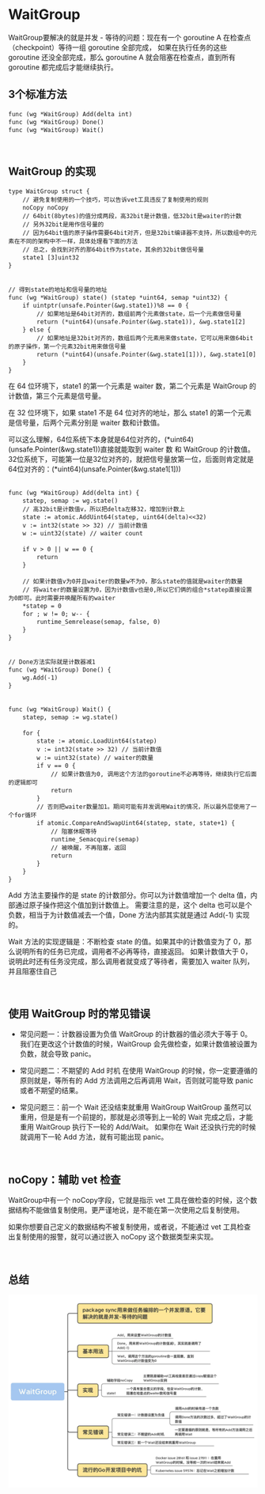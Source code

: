 # WaitGroup
WaitGroup要解决的就是并发 - 等待的问题：现在有一个 goroutine A 在检查点（checkpoint）等待一组 goroutine 全部完成，
如果在执行任务的这些 goroutine 还没全部完成，那么 goroutine A 就会阻塞在检查点，直到所有 goroutine 都完成后才能继续执行。

## 3个标准方法
```
func (wg *WaitGroup) Add(delta int)
func (wg *WaitGroup) Done()
func (wg *WaitGroup) Wait()
```

<br>

## WaitGroup 的实现
```
type WaitGroup struct {
    // 避免复制使用的一个技巧，可以告诉vet工具违反了复制使用的规则
    noCopy noCopy
    // 64bit(8bytes)的值分成两段，高32bit是计数值，低32bit是waiter的计数
    // 另外32bit是用作信号量的
    // 因为64bit值的原子操作需要64bit对齐，但是32bit编译器不支持，所以数组中的元素在不同的架构中不一样，具体处理看下面的方法
    // 总之，会找到对齐的那64bit作为state，其余的32bit做信号量
    state1 [3]uint32
}


// 得到state的地址和信号量的地址
func (wg *WaitGroup) state() (statep *uint64, semap *uint32) {
    if uintptr(unsafe.Pointer(&wg.state1))%8 == 0 {
        // 如果地址是64bit对齐的，数组前两个元素做state，后一个元素做信号量
        return (*uint64)(unsafe.Pointer(&wg.state1)), &wg.state1[2]
    } else {
        // 如果地址是32bit对齐的，数组后两个元素用来做state，它可以用来做64bit的原子操作，第一个元素32bit用来做信号量
        return (*uint64)(unsafe.Pointer(&wg.state1[1])), &wg.state1[0]
    }
}
```
在 64 位环境下，state1 的第一个元素是 waiter 数，第二个元素是 WaitGroup 的计数值，第三个元素是信号量。

在 32 位环境下，如果 state1 不是 64 位对齐的地址，那么 state1 的第一个元素是信号量，后两个元素分别是 waiter 数和计数值。

可以这么理解，64位系统下本身就是64位对齐的，(*uint64)(unsafe.Pointer(&wg.state1))直接就能取到 waiter 数 和 WaitGroup 的计数值。
32位系统下，可能第一位是32位对齐的，就把信号量放第一位，后面则肯定就是64位对齐的：(*uint64)(unsafe.Pointer(&wg.state1[1]))

```

func (wg *WaitGroup) Add(delta int) {
    statep, semap := wg.state()
    // 高32bit是计数值v，所以把delta左移32，增加到计数上
    state := atomic.AddUint64(statep, uint64(delta)<<32)
    v := int32(state >> 32) // 当前计数值
    w := uint32(state) // waiter count

    if v > 0 || w == 0 {
        return
    }

    // 如果计数值v为0并且waiter的数量w不为0，那么state的值就是waiter的数量
    // 将waiter的数量设置为0，因为计数值v也是0,所以它们俩的组合*statep直接设置为0即可。此时需要并唤醒所有的waiter
    *statep = 0
    for ; w != 0; w-- {
        runtime_Semrelease(semap, false, 0)
    }
}


// Done方法实际就是计数器减1
func (wg *WaitGroup) Done() {
    wg.Add(-1)
}


func (wg *WaitGroup) Wait() {
    statep, semap := wg.state()
    
    for {
        state := atomic.LoadUint64(statep)
        v := int32(state >> 32) // 当前计数值
        w := uint32(state) // waiter的数量
        if v == 0 {
            // 如果计数值为0, 调用这个方法的goroutine不必再等待，继续执行它后面的逻辑即可
            return
        }
        // 否则把waiter数量加1。期间可能有并发调用Wait的情况，所以最外层使用了一个for循环
        if atomic.CompareAndSwapUint64(statep, state, state+1) {
            // 阻塞休眠等待
            runtime_Semacquire(semap)
            // 被唤醒，不再阻塞，返回
            return
        }
    }
}
```
Add 方法主要操作的是 state 的计数部分。你可以为计数值增加一个 delta 值，内部通过原子操作把这个值加到计数值上。
需要注意的是，这个 delta 也可以是个负数，相当于为计数值减去一个值，Done 方法内部其实就是通过 Add(-1) 实现的。

Wait 方法的实现逻辑是：不断检查 state 的值。如果其中的计数值变为了 0，那么说明所有的任务已完成，调用者不必再等待，直接返回。
如果计数值大于 0，说明此时还有任务没完成，那么调用者就变成了等待者，需要加入 waiter 队列，并且阻塞住自己

<br>

## 使用 WaitGroup 时的常见错误
- 常见问题一：计数器设置为负值
WaitGroup 的计数器的值必须大于等于 0。我们在更改这个计数值的时候，WaitGroup 会先做检查，如果计数值被设置为负数，就会导致 panic。

- 常见问题二：不期望的 Add 时机
在使用 WaitGroup 的时候，你一定要遵循的原则就是，等所有的 Add 方法调用之后再调用 Wait，否则就可能导致 panic 或者不期望的结果。

- 常见问题三：前一个 Wait 还没结束就重用 WaitGroup
WaitGroup 虽然可以重用，但是是有一个前提的，那就是必须等到上一轮的 Wait 完成之后，才能重用 WaitGroup 执行下一轮的 Add/Wait。
如果你在 Wait 还没执行完的时候就调用下一轮 Add 方法，就有可能出现 panic。

<br>

## noCopy：辅助 vet 检查
WaitGroup中有一个 noCopy字段，它就是指示 vet 工具在做检查的时候，这个数据结构不能做值复制使用。更严谨地说，是不能在第一次使用之后复制使用。

如果你想要自己定义的数据结构不被复制使用，或者说，不能通过 vet 工具检查出复制使用的报警，就可以通过嵌入 noCopy 这个数据类型来实现。

<br>

## 总结

<img src="pics/WaitGroup.webp" />